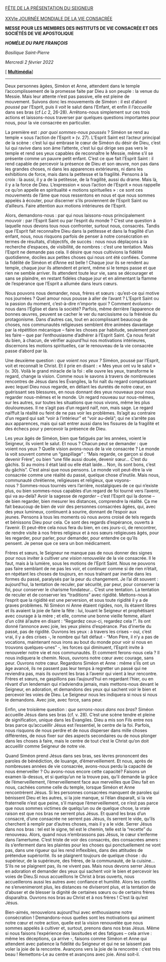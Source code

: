 [FÊTE DE LA PRÉSENTATION DU SEIGNEUR\
\
XXVIe JOURNÉE MONDIALE DE LA VIE CONSACRÉE](https://www.vatican.va/news_services/liturgy/libretti/2022/20220202-libretto-presentazione-del-signore.pdf)

**MESSE POUR LES MEMBRES DES INSTITUTS DE VIE CONSACRÉE ET DES SOCIÉTÉS DE VIE APOSTOLIQUE**

***HOMÉLIE DU PAPE FRANÇOIS***

*Basilique Saint-Pierre*

*Mercredi 2 février 2022*

[ **[Multimédia](http://w2.vatican.va/content/francesco/fr/events/event.dir.html/content/vaticanevents/fr/2022/2/2/presentazione-signore.html)**]

______________________________

Deux personnes âgées, Siméon et Anne, attendent dans le temple l’accomplissement de la promesse faite par Dieu à son peuple : la venue du Messie. Mais leur attente n’est pas passive, elle est pleine de mouvement. Suivons donc les mouvements de Siméon : il est d’abord *poussé* par l’Esprit, puis il *voit* le salut dans l’Enfant, et enfin il *l’accueille* dans ses bras (cf *Lc* 2, 26-28). Arrêtons-nous simplement sur ces trois actions et laissons-nous traverser par quelques questions importantes pour nous, pour la vie consacrée en particulier.

La première est : *par quoi sommes-nous poussés* ? Siméon se rend au temple « sous l’action de l’Esprit » (v. 27). L’Esprit Saint est l’acteur principal de la scène : c’est lui qui embrase le cœur de Siméon du désir de Dieu, c’est lui qui ravive dans son âme l’attente, c’est lui qui dirige ses pas vers le temple et rend ses yeux capables de reconnaître le Messie, même s’il se présente comme un pauvre petit enfant. C’est ce que fait l’Esprit Saint : il rend capable de percevoir la présence de Dieu et son œuvre, non pas dans les grandes choses, ni dans les apparences extérieures, ni dans les exhibitions de force, mais dans la petitesse et la fragilité. Pensons à la croix : là aussi, il y a de la petitesse, de la fragilité, aussi du drame. Mais là, il y a la force de Dieu. L’expression « sous l’action de l’Esprit » nous rappelle ce qu’on appelle en spiritualité « motions spirituelles » : ce sont ces mouvements de l’âme que nous ressentons en nous et que nous sommes appelés à écouter, pour discerner s’ils proviennent de l’Esprit Saint ou d’ailleurs. Faire attention aux motions intérieures de l’Esprit.

Alors, demandons-nous : par qui nous laissons-nous principalement mouvoir : par l’Esprit Saint ou par l’esprit du monde ? C’est une question à laquelle nous devons tous nous confronter, surtout nous, consacrés. Tandis que l’Esprit fait reconnaître Dieu dans la petitesse et dans la fragilité d’un enfant, nous, nous risquons parfois de penser à notre consécration en termes de résultats, d’objectifs, de succès : nous nous déplaçons à la recherche d’espaces, de visibilité, de nombres : c’est une tentation. Mais l’Esprit ne demande pas cela. Il désire que nous cultivions la fidélité quotidienne, dociles aux petites choses qui nous ont été confiées. Comme la fidélité de Siméon et d’Anne est belle ! Chaque jour ils se rendent au temple, chaque jour ils attendent et prient, même si le temps passe et que rien ne semble arriver. Ils attendent toute leur vie, sans se décourager et sans se plaindre, en restant fidèles chaque jour et en alimentant la flamme de l’espérance que l’Esprit a allumée dans leurs cœurs.

Nous pouvons nous demander, nous, frères et sœurs : qu’est-ce qui motive nos journées ? Quel amour nous pousse à aller de l’avant ? L’Esprit Saint ou la passion du moment, c’est-à-dire n’importe quoi ? Comment évoluons-nous dans l’Église et dans la société? Parfois, même derrière l’apparence de bonnes œuvres, peuvent se cacher le ver du narcissisme ou la frénésie du protagonisme. Dans d’autres cas, tout en accomplissant beaucoup de choses, nos communautés religieuses semblent être animées davantage par la répétition mécanique – faire les choses par habitude, seulement pour les faire – que par l’enthousiasme d’adhérer à l’Esprit Saint. Ça nous ferait du bien, à chacun, de vérifier aujourd’hui nos motivations intérieures, discernons les motions spirituelles, car le renouveau de la vie consacrée passe d’abord par là.

Une deuxième question : *que voient nos yeux ?* Siméon, poussé par l’Esprit, voit et reconnaît le Christ. Et il prie en disant : « Mes yeux ont vu le salut » (v. 30). Voilà le grand miracle de la foi : elle ouvre les yeux, transforme le regard, change la vision. Comme nous le savons à travers de nombreuses rencontres de Jésus dans les Évangiles, la foi naît du regard compatissant avec lequel Dieu nous regarde, en déliant les duretés de notre cœur, en guérissant ses blessures, en nous donnant des yeux nouveaux pour nous regarder nous-mêmes et le monde. Un regard nouveau sur nous-mêmes, sur les autres, sur toutes les situations que nous vivons, même les plus douloureuses. Il ne s’agit pas d’un regard naïf, non, mais sage. Le regard naïffuit la réalité ou feint de ne pas voir les problèmes. Ils’agit au contraire d’un regard qui sait “voir à l’intérieur” et “voir au-delà”; qui ne s’arrête pas aux apparences, mais qui sait entrer aussi dans les fissures de la fragilité et des échecs pour y percevoir la présence de Dieu.

Les yeux âgés de Siméon, bien que fatigués par les années, voient le Seigneur, ils voient le salut. Et nous ? Chacun peut se demander : que voient nos yeux ? Quelle vision avons-nous de la vie consacrée ? Le monde la voit souvent comme un “gaspillage” : “Mais regarde, ce garçon si doué devenir Frère”, ou bien “une fille aussi douée, devenir sœur... C’est du gâchis. Si au moins il était laid ou elle était laide... Non, ils sont bons, c’est du gâchis”. C’est ainsi que nous pensons. Le monde voit peut-être la vie consacrée comme une réalité du passé, quelque chose d’inutile. Mais nous, communauté chrétienne, religieuses et religieux, que voyons-nous ? Sommes-nous tournés vers l’arrière, nostalgiques de ce qui n’existe plus, ou bien sommes-nous capables d’un regard de foi tourné vers l’avenir, qui va au-delà? Avoir la sagesse de *regarder* – c’est l’Esprit qui la donne – de bien regarder, bien mesurer les distances, comprendre la réalité. Ça me fait beaucoup de bien de voir des personnes consacrées âgées, qui, avec des yeux lumineux, continuent à sourire, donnant de l’espoir aux jeunes. Pensons à tous les moments où nous avons croisé de tels regards et bénissons Dieu pour cela. Ce sont des regards d’espérance, ouverts à l’avenir. Et peut-être cela nous fera du bien, en ces jours-ci, de rencontrer, de rendre visite à nos frères religieux et à nos sœurs religieuses âgés, pour les regarder, pour parler, pour demander, pour entendre ce qu’ils pensent. Je pense que ce sera un bon médicament.

Frères et sœurs, le Seigneur ne manque pas de nous donner des signes pour nous inviter à cultiver *une vision renouvelée* de la vie consacrée. Il le faut, mais à la lumière, sous les motions de l’Eprit Saint. Nous ne pouvons pas faire semblant de ne pas les voir, et continuer comme si de rien n’était, en répétant les choses de toujours, en nous traînant par inertie dans les formes du passé, paralysés par la peur du changement. Je l’ai dit souvent : aujourd’hui, la tentation de reculer, par sécurité, par peur, pour conserver la foi, pour conserver le charisme fondateur... C’est une tentation. La tentation de reculer et de conserver les “traditions” avec rigidité. Mettons-nous à l’esprit que la rigidité est une perversion, et sous toute rigidité il y a de graves problèmes. Ni Siméon ni Anne étaient rigides, non, ils étaient libres et ils avaient la joie de faire la fête : lui, louant le Seigneur et prophétisant avec courage à la mère ; et elle, comme une bonne vieille femme, allant d’un côté àl’autre en disant : “Regardez ceux-ci, regardez cela !”. Ils ont donné l’annonce avec joie, les yeux pleins d’espérance. Pas d’inertie du passé, pas de rigidité. Ouvrons les yeux : à travers les crises – oui, c’est vrai, il y a des crises -, le nombre qui fait défaut - “Mon Père, il n’y a pas de vocations, maintenant nous irons au bout du monde pour voir si nous en trouvons quelques-unes” -, les forces qui diminuent, l’Esprit invite à renouveler notre vie et nos communautés. Et comment ferons-nous cela ? Il nous indiquera le chemin. Nous, ouvrons notre cœur avec courage, sans peur. Ouvrons notre cœur. Regardons Siméon et Anne : même s’ils ont un âge avancé, ils ne passent pas leur temps à regretter un passé qui ne reviendra pas, mais ils ouvrent les bras à l’avenir qui vient à leur rencontre. Frères et sœurs, ne gaspillons pas l’aujourd’hui en regardant l’hier, ou en rêvant d’un lendemain qui n’adviendra jamais, mais mettons-nous devant le Seigneur, en adoration, et demandons des yeux qui sachent voir le bien et percevoir les voies de Dieu. Le Seigneur nous les indiquera si nous si nous le demandons. Avec joie, avec force, sans peur.

Enfin, une troisième question : *que serrons-nous dans nos bras*? Siméon accueille Jésus dans ses bras (cf. v. 28). C’est une scène tendre et pleine de signification, unique dans les Évangiles. Dieu a mis son Fils entre nos bras parce qu’accueillir Jésus est l’essentiel, le centre de la foi. Parfois, nous risquons de nous perdre et de nous disperser dans mille choses différentes, de nous fixer sur des aspects secondaires ou de nous plonger dans les choses à faire, mais le centre de tout c’est le Christ qu’on doit accueillir comme Seigneur de notre vie.

Quand Siméon prend Jésus dans ses bras, ses lèvres prononcent des paroles de bénédiction, de louange, d’émerveillement. Et nous, après de nombreuses années de vie consacrée, avons-nous perdu la capacité de nous émerveiller ? Ou avons-nous encore cette capacité? Faisons un examen là-dessus, et si quelqu’un ne la trouve pas, qu’il demande la grâce de l’émerveillement, l’émerveillement face aux merveilles que Dieu fait en nous, cachées comme celle du temple, lorsque Siméon et Anne rencontrèrent Jésus. Si les personnes consacrées manquent de paroles qui bénissent Dieu et les autres, si la joie manque, si l’élan disparaît, si la vie fraternelle n’est que peine, s’il manque l’émerveillement, ce n’est pas parce que nous sommes victimes de quelqu’un ou de quelque chose, la vraie raison est que nos bras ne serrent plus Jésus. Et quand les bras d’un consacré, d’une consacrée ne serrent pas Jésus, ils serrent le vide, qu’ils cherchent à remplir par d’autres choses, mais il y a le vide. Serrer Jésus dans nos bras : tel est le signe, tel est le chemin, telle est la “recette” du renouveau. Alors, quand nous n’embrassons pas Jésus, le cœur s’enferme dans l’amertume. C’est triste de voir des consacrés, des consacrées amers : ils s’enferment dans les plaintes pour les choses qui ponctuellement ne vont pas, dans une rigueur qui les rend inflexibles, dans des attitudes de prétendue supériorité. Ils se plaignent toujours de quelque chose : du supérieur, de la supérieure, des frères, de la communauté, de la cuisine... S’ils ne se plaignent pas, ils ne vivent pas. Mais nous devons serrer Jésus en adoration et demander des yeux qui sachent voir le bien et percevoir les voies de Dieu.Si nous accueillons le Christ à bras ouverts, nous accueillerons aussi les autres avec confiance et humilité. Alors les conflits ne s’envenimeront plus, les distances ne diviseront plus, et la tentation de d’abuser et de blesser la dignité de certaines sœurs ou de certains frères disparaîtra. Ouvrons nos bras au Christ et à nos frères ! C’est là qu’est Jésus.

Bien-aimés, renouvelons aujourd’hui avec enthousiasme notre consécration ! Demandons-nous quelles sont les motivations qui animent notre cœur et notre action, quelle est la vision renouvelée que nous sommes appelés à cultiver et, surtout, prenons dans nos bras Jésus. Même si nous faisons l’expérience des lassitudes et des fatigues – cela arrive : même les déceptions, ça arrive -, faisons comme Siméon et Anne qui attendent avec patience la fidélité du Seigneur et qui ne se laissent pas voler la joie de la rencontre. Avançons vers la joie de la rencontre : c’est très beau ! Remettons-Le au centre et avançons avec joie. Ainsi soit-il.